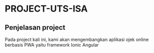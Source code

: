 PROJECT-UTS-ISA
==
Penjelasan project
--
Pada project kali ini, kami akan mengembangkan aplikasi ojek online berbasis PWA yaitu framework Ionic Angular